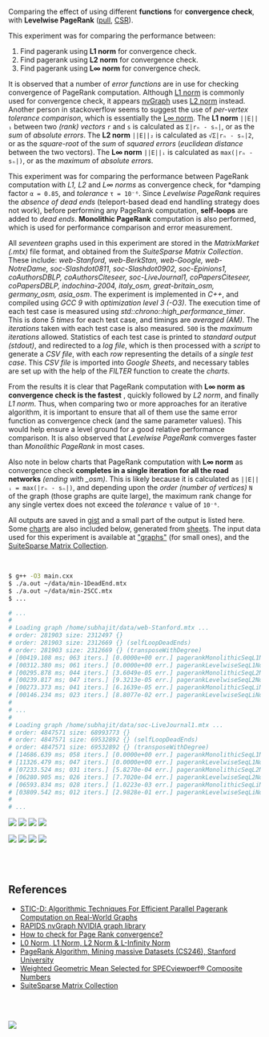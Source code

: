 Comparing the effect of using different **functions** for
**convergence check**, with **Levelwise PageRank** ([pull], [CSR]).

This experiment was for comparing the performance between:
1. Find pagerank using **L1 norm** for convergence check.
2. Find pagerank using **L2 norm** for convergence check.
3. Find pagerank using **L∞ norm** for convergence check.

It is observed that a number of *error functions* are in use for checking
convergence of PageRank computation. Although [L1 norm] is commonly used
for convergence check, it appears [nvGraph] uses [L2 norm] instead. Another
person in stackoverflow seems to suggest the use of *per-vertex tolerance*
*comparison*, which is essentially the [L∞ norm]. The **L1 norm** `||E||₁`
between two *(rank) vectors* `r` and `s` is calculated as `Σ|rₙ - sₙ|`, or
as the *sum* of *absolute errors*. The **L2 norm** `||E||₂` is calculated
as `√Σ|rₙ - sₙ|2`, or as the *square-root* of the *sum* of *squared errors*
(*euclidean distance* between the two vectors). The **L∞ norm** `||E||ᵢ`
is calculated as `max(|rₙ - sₙ|)`, or as the *maximum* of *absolute errors*.

This experiment was for comparing the performance between PageRank computation
with *L1, L2* and *L∞ norms* as convergence check, for *damping factor
`α = 0.85`, and *tolerance* `τ = 10⁻⁶`. Since *Levelwise PageRank*
requires the *absence of dead ends* (teleport-based dead end handling
strategy does not work), before performing any PageRank computation,
**self-loops** are added to *dead ends*. **Monolithic PageRank** computation
is also performed, which is used for performance comparison and error
measurement.

All *seventeen* graphs used in this experiment are stored in the
*MatrixMarket (.mtx)* file format, and obtained from the *SuiteSparse*
*Matrix Collection*. These include: *web-Stanford, web-BerkStan,*
*web-Google, web-NotreDame, soc-Slashdot0811, soc-Slashdot0902,*
*soc-Epinions1, coAuthorsDBLP, coAuthorsCiteseer, soc-LiveJournal1,*
*coPapersCiteseer, coPapersDBLP, indochina-2004, italy_osm,*
*great-britain_osm, germany_osm, asia_osm*. The experiment is implemented
in *C++*, and compiled using *GCC 9* with *optimization level 3 (-O3)*.
The execution time of each test case is measured using
*std::chrono::high_performance_timer*. This is done *5 times* for each
test case, and timings are *averaged (AM)*. The *iterations* taken with
each test case is also measured. `500` is the *maximum iterations* allowed.
Statistics of each test case is printed to *standard output (stdout)*, and
redirected to a *log file*, which is then processed with a *script* to
generate a *CSV file*, with each *row* representing the details of a
*single test case*. This *CSV file* is imported into *Google Sheets*,
and necessary tables are set up with the help of the *FILTER* function
to create the *charts*.

From the results it is clear that PageRank computation with **L∞ norm**
**as convergence check is the fastest** , quickly followed by *L2 norm*,
and finally *L1 norm*. Thus, when comparing two or more approaches for an
iterative algorithm, it is important to ensure that all of them use the same
error function as convergence check (and the same parameter values). This
would help ensure a level ground for a good relative performance comparison.
It is also observed that *Levelwise PageRank* comverges faster than
*Monolithic PageRank* in most cases.

Also note in below charts that PageRank computation with **L∞ norm** as
convergence check **completes in a single iteration for all the road**
**networks** *(ending with _osm)*. This is likely because it is calculated
as `||E||ᵢ = max(|rₙ - sₙ|)`, and depending upon the *order (number of*
*vertices)* `N` of the graph (those graphs are quite large), the maximum
rank change for any single vertex does not exceed the *tolerance* `τ`
value of `10⁻⁶`.

All outputs are saved in [gist] and a small part of the output is listed
here. Some [charts] are also included below, generated from [sheets]. The input
data used for this experiment is available at ["graphs"] (for small ones), and
the [SuiteSparse Matrix Collection].

<br>

```bash
$ g++ -O3 main.cxx
$ ./a.out ~/data/min-1DeadEnd.mtx
$ ./a.out ~/data/min-2SCC.mtx
$ ...

# ...
#
# Loading graph /home/subhajit/data/web-Stanford.mtx ...
# order: 281903 size: 2312497 {}
# order: 281903 size: 2312669 {} (selfLoopDeadEnds)
# order: 281903 size: 2312669 {} (transposeWithDegree)
# [00419.108 ms; 063 iters.] [0.0000e+00 err.] pagerankMonolithicSeqL1Norm
# [00312.380 ms; 061 iters.] [0.0000e+00 err.] pagerankLevelwiseSeqL1Norm
# [00295.878 ms; 044 iters.] [3.6049e-05 err.] pagerankMonolithicSeqL2Norm
# [00239.817 ms; 047 iters.] [9.3213e-05 err.] pagerankLevelwiseSeqL2Norm
# [00273.373 ms; 041 iters.] [6.1639e-05 err.] pagerankMonolithicSeqLiNorm
# [00146.234 ms; 023 iters.] [8.8077e-02 err.] pagerankLevelwiseSeqLiNorm
#
# ...
#
# Loading graph /home/subhajit/data/soc-LiveJournal1.mtx ...
# order: 4847571 size: 68993773 {}
# order: 4847571 size: 69532892 {} (selfLoopDeadEnds)
# order: 4847571 size: 69532892 {} (transposeWithDegree)
# [14686.639 ms; 058 iters.] [0.0000e+00 err.] pagerankMonolithicSeqL1Norm
# [11326.479 ms; 047 iters.] [0.0000e+00 err.] pagerankLevelwiseSeqL1Norm
# [07233.524 ms; 031 iters.] [5.8270e-04 err.] pagerankMonolithicSeqL2Norm
# [06280.905 ms; 026 iters.] [7.7020e-04 err.] pagerankLevelwiseSeqL2Norm
# [06593.834 ms; 028 iters.] [1.0223e-03 err.] pagerankMonolithicSeqLiNorm
# [03809.542 ms; 012 iters.] [2.9828e-01 err.] pagerankLevelwiseSeqLiNorm
#
# ...
```

[![](https://i.imgur.com/yArpSFJ.png)][sheetp]
[![](https://i.imgur.com/eGYTtoA.png)][sheetp]
[![](https://i.imgur.com/tIXHciJ.png)][sheetp]
[![](https://i.imgur.com/05p0Vj7.png)][sheetp]

[![](https://i.imgur.com/3zmoua6.png)][sheetp]
[![](https://i.imgur.com/24N5TaZ.png)][sheetp]
[![](https://i.imgur.com/tlKUkCv.png)][sheetp]
[![](https://i.imgur.com/A6QN9sN.png)][sheetp]

<br>
<br>


## References

- [STIC-D: Algorithmic Techniques For Efficient Parallel Pagerank Computation on Real-World Graphs](https://www.slideshare.net/SubhajitSahu/sticd-algorithmic-techniques-for-efficient-parallel-pagerank-computation-on-realworld-graphs)
- [RAPIDS nvGraph NVIDIA graph library][nvGraph]
- [How to check for Page Rank convergence?][L∞ norm]
- [L0 Norm, L1 Norm, L2 Norm & L-Infinity Norm](https://montjoile.medium.com/l0-norm-l1-norm-l2-norm-l-infinity-norm-7a7d18a4f40c)
- [PageRank Algorithm, Mining massive Datasets (CS246), Stanford University](https://www.youtube.com/watch?v=ke9g8hB0MEo)
- [Weighted Geometric Mean Selected for SPECviewperf® Composite Numbers](https://www.spec.org/gwpg/gpc.static/geometric.html)
- [SuiteSparse Matrix Collection]

<br>
<br>

[![](https://i.imgur.com/BnCiig7.jpg)](https://www.youtube.com/watch?v=04Uv44DRJAU)

[SuiteSparse Matrix Collection]: https://suitesparse-collection-website.herokuapp.com
["graphs"]: https://github.com/puzzlef/graphs
[nvGraph]: https://github.com/rapidsai/nvgraph
[pull]: https://github.com/puzzlef/pagerank-push-vs-pull
[CSR]: https://github.com/puzzlef/pagerank-class-vs-csr
[L1 norm]: https://github.com/rapidsai/nvgraph/blob/main/cpp/src/pagerank.cu#L154
[L2 norm]: https://github.com/rapidsai/nvgraph/blob/main/cpp/src/pagerank.cu#L149
[L∞ norm]: https://stackoverflow.com/a/29321153/1413259
[gist]: https://gist.github.com/wolfram77/def57e45052a8cbb38dc7db183e7ca0a
[charts]: https://photos.app.goo.gl/oVojYnFDJ6TwXftq5
[sheets]: https://docs.google.com/spreadsheets/d/1JSmTIvhGadE4NAHQtLkwzDhJIhGkvlFKyRMr8uua8lo/edit?usp=sharing
[sheetp]: https://docs.google.com/spreadsheets/d/e/2PACX-1vTkVlY-Ur_q_wM6bgxXIxv9Vf_IGW4PJ8eIOYf0lCgDSwo71eXhkyi4LlokdUd81m10TWu8vDwd8lYj/pubhtml
